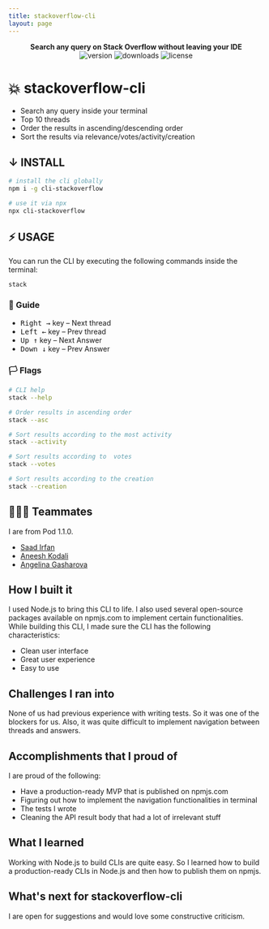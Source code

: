 ```yaml
---
title: stackoverflow-cli
layout: page
---
```



<div align="center">
	<b>Search any query on Stack Overflow without leaving your IDE</b>
	<br>
	<img src="https://img.shields.io/npm/v/cli-stackoverflow?color=%23f48024" alt="version">
	<img src="https://img.shields.io/npm/dt/cli-stackoverflow?color=f48024" alt="downloads">
	<img src="https://img.shields.io/npm/l/cli-stackoverflow?color=f48024" alt="license">
</div>

# 💥 stackoverflow-cli

- Search any query inside your terminal
- Top 10 threads
- Order the results in ascending/descending order
- Sort the results via relevance/votes/activity/creation

## ↓ INSTALL

```sh
# install the cli globally
npm i -g cli-stackoverflow

# use it via npx
npx cli-stackoverflow
```

## ⚡️ USAGE

You can run the CLI by executing the following commands inside the terminal:

```sh
stack
```

### 📃 Guide

- <kbd>Right →</kbd> key – Next thread
- <kbd>Left ←</kbd> key – Prev thread
- <kbd>Up ↑</kbd> key – Next Answer
- <kbd>Down ↓</kbd> key – Prev Answer

### 🏳 Flags

```sh
# CLI help
stack --help
```

```sh
# Order results in ascending order
stack --asc

# Sort results according to the most activity
stack --activity

# Sort results according to  votes
stack --votes

# Sort results according to the creation
stack --creation
```

## 👨🏻‍💻 Teammates

I are from Pod 1.1.0.

- [Saad Irfan](https://github.com/msaaddev)
- [Aneesh Kodali](https://github.com/aneeshkodali)
- [Angelina Gasharova](https://github.com/angelinag)

## How I built it

I used Node.js to bring this CLI to life. I also used several open-source packages available on npmjs.com to implement certain functionalities. While building this CLI, I made sure the CLI has the following characteristics:

- Clean user interface
- Great user experience
- Easy to use

## Challenges I ran into

None of us had previous experience with writing tests. So it was one of the blockers for us. Also, it was quite difficult to implement navigation between threads and answers.

## Accomplishments that I proud of

I are proud of the following:

- Have a production-ready MVP that is published on npmjs.com
- Figuring out how to implement the navigation functionalities in terminal
- The tests I wrote
- Cleaning the API result body that had a lot of irrelevant stuff

## What I learned

Working with Node.js to build CLIs are quite easy. So I learned how to build a production-ready CLIs in Node.js and then how to publish them on npmjs.

## What's next for stackoverflow-cli

I are open for suggestions and would love some constructive criticism.
